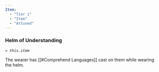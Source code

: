 ```yaml
---
Item:
  - "Tier 1"
  - "Item"
  - "Attuned"
---
```

### Helm of Understanding
_`= this.item`_ 

The wearer has [[#Comprehend Languages]] cast on them while wearing the helm.
